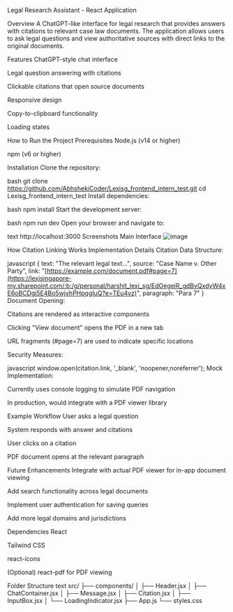Legal Research Assistant - React Application

Overview
A ChatGPT-like interface for legal research that provides answers with citations to relevant case law documents. The application allows users to ask legal questions and view authoritative sources with direct links to the original documents.

Features
ChatGPT-style chat interface

Legal question answering with citations

Clickable citations that open source documents

Responsive design

Copy-to-clipboard functionality

Loading states

How to Run the Project
Prerequisites
Node.js (v14 or higher)

npm (v6 or higher)

Installation
Clone the repository:

bash
git clone  https://github.com/AbhshekiCoder/Lexisg_frontend_intern_test.git
cd Lexisg_frontend_intern_test
Install dependencies:

bash
npm install
Start the development server:

bash
npm run dev
Open your browser and navigate to:

text
http://localhost:3000
Screenshots
Main Interface
![image](https://github.com/user-attachments/assets/c565f05d-eb0a-4202-88f0-e7800c6dea1a)




How Citation Linking Works
Implementation Details
Citation Data Structure:

javascript
{
  text: "The relevant legal text...",
  source: "Case Name v. Other Party",
  link: "[https://example.com/document.pdf#page=7](https://lexisingapore-my.sharepoint.com/:b:/g/personal/harshit_lexi_sg/EdOegeiR_gdBvQxdyW4xE6oBCDgj5E4Bo5wjvhPHpqgIuQ?e=TEu4vz)",
  paragraph: "Para 7"
}
Document Opening:

Citations are rendered as interactive components

Clicking "View document" opens the PDF in a new tab

URL fragments (#page=7) are used to indicate specific locations

Security Measures:

javascript
window.open(citation.link, '_blank', 'noopener,noreferrer');
Mock Implementation:

Currently uses console logging to simulate PDF navigation

In production, would integrate with a PDF viewer library

Example Workflow
User asks a legal question

System responds with answer and citations

User clicks on a citation

PDF document opens at the relevant paragraph

Future Enhancements
Integrate with actual PDF viewer for in-app document viewing

Add search functionality across legal documents

Implement user authentication for saving queries

Add more legal domains and jurisdictions

Dependencies
React

Tailwind CSS

react-icons

(Optional) react-pdf for PDF viewing

Folder Structure
text
src/
├── components/
│   ├── Header.jsx
│   ├── ChatContainer.jsx
│   ├── Message.jsx
│   ├── Citation.jsx
│   ├── InputBox.jsx
│   └── LoadingIndicator.jsx
├── App.js
└── styles.css
